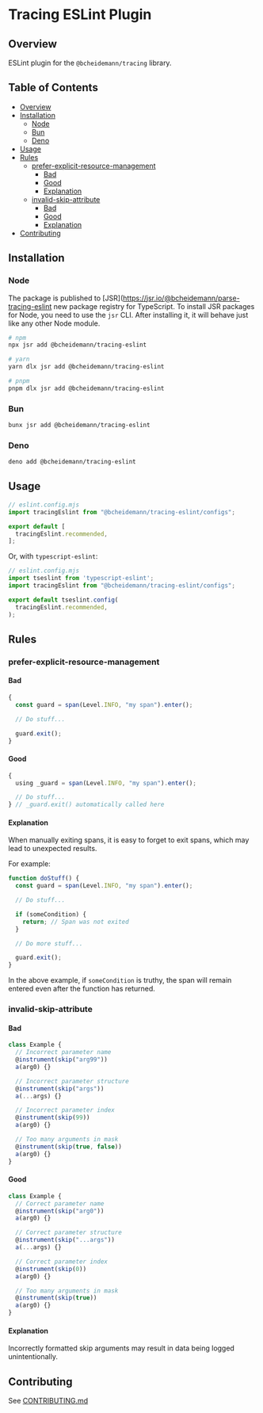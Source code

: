 <!-- omit in toc -->
# Tracing ESLint Plugin

## Overview

ESLint plugin for the `@bcheidemann/tracing` library.

<!-- omit in toc -->
## Table of Contents

- [Overview](#overview)
- [Installation](#installation)
  - [Node](#node)
  - [Bun](#bun)
  - [Deno](#deno)
- [Usage](#usage)
- [Rules](#rules)
  - [prefer-explicit-resource-management](#prefer-explicit-resource-management)
    - [Bad](#bad)
    - [Good](#good)
    - [Explanation](#explanation)
  - [invalid-skip-attribute](#invalid-skip-attribute)
    - [Bad](#bad-1)
    - [Good](#good-1)
    - [Explanation](#explanation-1)
- [Contributing](#contributing)

## Installation

### Node

The package is published to [JSR](https://jsr.io/@bcheidemann/parse-tracing-eslint
new package registry for TypeScript. To install JSR packages for Node, you need
to use the `jsr` CLI. After installing it, it will behave just like any other
Node module.

```sh
# npm
npx jsr add @bcheidemann/tracing-eslint
```

```sh
# yarn
yarn dlx jsr add @bcheidemann/tracing-eslint
```

```sh
# pnpm
pnpm dlx jsr add @bcheidemann/tracing-eslint
```

### Bun

```sh
bunx jsr add @bcheidemann/tracing-eslint
```

### Deno

```sh
deno add @bcheidemann/tracing-eslint
```

## Usage

```js
// eslint.config.mjs
import tracingEslint from "@bcheidemann/tracing-eslint/configs";

export default [
  tracingEslint.recommended,
];
```

Or, with `typescript-eslint`:

```ts
// eslint.config.mjs
import tseslint from 'typescript-eslint';
import tracingEslint from "@bcheidemann/tracing-eslint/configs";

export default tseslint.config(
  tracingEslint.recommended,
);
```

## Rules

### prefer-explicit-resource-management

#### Bad

```ts
{
  const guard = span(Level.INFO, "my span").enter();

  // Do stuff...

  guard.exit();
}
```

#### Good

```ts
{
  using _guard = span(Level.INFO, "my span").enter();

  // Do stuff...
} // _guard.exit() automatically called here
```

#### Explanation

When manually exiting spans, it is easy to forget to exit spans, which may lead
to unexpected results.

For example:

```ts
function doStuff() {
  const guard = span(Level.INFO, "my span").enter();

  // Do stuff...

  if (someCondition) {
    return; // Span was not exited
  }

  // Do more stuff...

  guard.exit();
}
```

In the above example, if `someCondition` is truthy, the span will remain entered
even after the function has returned.

### invalid-skip-attribute

#### Bad

```ts
class Example {
  // Incorrect parameter name
  @instrument(skip("arg99"))
  a(arg0) {}

  // Incorrect parameter structure
  @instrument(skip("args"))
  a(...args) {}

  // Incorrect parameter index
  @instrument(skip(99))
  a(arg0) {}

  // Too many arguments in mask
  @instrument(skip(true, false))
  a(arg0) {}
}
```

#### Good

```ts
class Example {
  // Correct parameter name
  @instrument(skip("arg0"))
  a(arg0) {}

  // Correct parameter structure
  @instrument(skip("...args"))
  a(...args) {}

  // Correct parameter index
  @instrument(skip(0))
  a(arg0) {}

  // Too many arguments in mask
  @instrument(skip(true))
  a(arg0) {}
}
```

#### Explanation

Incorrectly formatted skip arguments may result in data being logged unintentionally.

## Contributing

See [CONTRIBUTING.md](https://github.com/bcheidemann/tracing-eslintblob/master/CONTRIBUTING.md)
